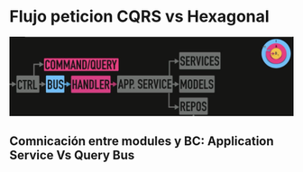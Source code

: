 # Flujo peticion CQRS vs Hexagonal
![Flujo](./img/01.png)
## Comnicación entre modules y BC: Application Service Vs Query Bus